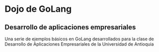# Dojo de GoLang
## Desarrollo de aplicaciones empresariales

Una serie de ejemplos básicos en GoLang desarrollados para la clase de Desarrollo de Aplicaciones Empresariales de la Universidad de Antioquia
